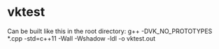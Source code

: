 # vktest

Can be built like this in the root directory:
g++ -DVK_NO_PROTOTYPES  *.cpp -std=c++11 -Wall -Wshadow -ldl -o vktest.out


